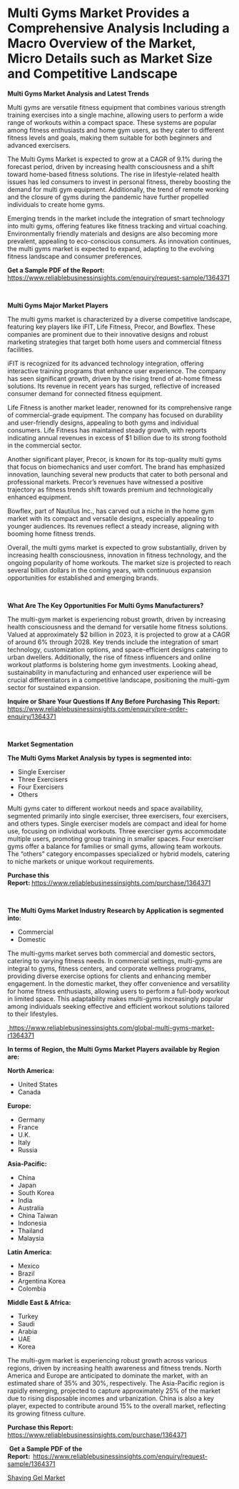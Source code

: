 <p><h1>Multi Gyms Market Provides a Comprehensive Analysis Including a Macro Overview of the Market, Micro Details such as Market Size and Competitive Landscape</h1></p><p><strong>Multi Gyms Market Analysis and Latest Trends</strong></p>
<p><p>Multi gyms are versatile fitness equipment that combines various strength training exercises into a single machine, allowing users to perform a wide range of workouts within a compact space. These systems are popular among fitness enthusiasts and home gym users, as they cater to different fitness levels and goals, making them suitable for both beginners and advanced exercisers.</p><p>The Multi Gyms Market is expected to grow at a CAGR of 9.1% during the forecast period, driven by increasing health consciousness and a shift toward home-based fitness solutions. The rise in lifestyle-related health issues has led consumers to invest in personal fitness, thereby boosting the demand for multi gym equipment. Additionally, the trend of remote working and the closure of gyms during the pandemic have further propelled individuals to create home gyms.</p><p>Emerging trends in the market include the integration of smart technology into multi gyms, offering features like fitness tracking and virtual coaching. Environmentally friendly materials and designs are also becoming more prevalent, appealing to eco-conscious consumers. As innovation continues, the multi gyms market is expected to expand, adapting to the evolving fitness landscape and consumer preferences.</p></p>
<p><strong>Get a Sample PDF of the Report:&nbsp;</strong> <a href="https://www.reliablebusinessinsights.com/enquiry/request-sample/1364371?utm_campaign=2250&utm_medium=2&utm_source=Github&utm_content=ia&utm_term=07022025&utm_id=multi-gyms">https://www.reliablebusinessinsights.com/enquiry/request-sample/1364371</a></p>
<p>&nbsp;</p>
<p><strong>Multi Gyms Major Market Players</strong></p>
<p><p>The multi gyms market is characterized by a diverse competitive landscape, featuring key players like iFIT, Life Fitness, Precor, and Bowflex. These companies are prominent due to their innovative designs and robust marketing strategies that target both home users and commercial fitness facilities.</p><p>iFIT is recognized for its advanced technology integration, offering interactive training programs that enhance user experience. The company has seen significant growth, driven by the rising trend of at-home fitness solutions. Its revenue in recent years has surged, reflective of increased consumer demand for connected fitness equipment.</p><p>Life Fitness is another market leader, renowned for its comprehensive range of commercial-grade equipment. The company has focused on durability and user-friendly designs, appealing to both gyms and individual consumers. Life Fitness has maintained steady growth, with reports indicating annual revenues in excess of $1 billion due to its strong foothold in the commercial sector.</p><p>Another significant player, Precor, is known for its top-quality multi gyms that focus on biomechanics and user comfort. The brand has emphasized innovation, launching several new products that cater to both personal and professional markets. Precor’s revenues have witnessed a positive trajectory as fitness trends shift towards premium and technologically enhanced equipment.</p><p>Bowflex, part of Nautilus Inc., has carved out a niche in the home gym market with its compact and versatile designs, especially appealing to younger audiences. Its revenues reflect a steady increase, aligning with booming home fitness trends.</p><p>Overall, the multi gyms market is expected to grow substantially, driven by increasing health consciousness, innovation in fitness technology, and the ongoing popularity of home workouts. The market size is projected to reach several billion dollars in the coming years, with continuous expansion opportunities for established and emerging brands.</p></p>
<p>&nbsp;</p>
<p><strong>What Are The Key Opportunities For Multi Gyms Manufacturers?</strong></p>
<p><p>The multi-gym market is experiencing robust growth, driven by increasing health consciousness and the demand for versatile home fitness solutions. Valued at approximately $2 billion in 2023, it is projected to grow at a CAGR of around 6% through 2028. Key trends include the integration of smart technology, customization options, and space-efficient designs catering to urban dwellers. Additionally, the rise of fitness influencers and online workout platforms is bolstering home gym investments. Looking ahead, sustainability in manufacturing and enhanced user experience will be crucial differentiators in a competitive landscape, positioning the multi-gym sector for sustained expansion.</p></p>
<p><strong>Inquire or Share Your Questions If Any Before Purchasing This Report:</strong> <a href="https://www.reliablebusinessinsights.com/enquiry/pre-order-enquiry/1364371?utm_campaign=2250&utm_medium=2&utm_source=Github&utm_content=ia&utm_term=07022025&utm_id=multi-gyms">https://www.reliablebusinessinsights.com/enquiry/pre-order-enquiry/1364371</a></p>
<p>&nbsp;</p>
<p><strong>Market Segmentation</strong></p>
<p><strong>The Multi Gyms Market Analysis by types is segmented into:</strong></p>
<p><ul><li>Single Exerciser</li><li>Three Exercisers</li><li>Four Exercisers</li><li>Others</li></ul></p>
<p><p>Multi gyms cater to different workout needs and space availability, segmented primarily into single exerciser, three exercisers, four exercisers, and others types. Single exerciser models are compact and ideal for home use, focusing on individual workouts. Three exerciser gyms accommodate multiple users, promoting group training in smaller spaces. Four exerciser gyms offer a balance for families or small gyms, allowing team workouts. The “others” category encompasses specialized or hybrid models, catering to niche markets or unique workout requirements.</p></p>
<p><strong>Purchase this Report:&nbsp;</strong><a href="https://www.reliablebusinessinsights.com/purchase/1364371?utm_campaign=2250&utm_medium=2&utm_source=Github&utm_content=ia&utm_term=07022025&utm_id=multi-gyms">https://www.reliablebusinessinsights.com/purchase/1364371</a></p>
<p>&nbsp;</p>
<p><strong>The Multi Gyms Market Industry Research by Application is segmented into:</strong></p>
<p><ul><li>Commercial</li><li>Domestic</li></ul></p>
<p><p>The multi-gyms market serves both commercial and domestic sectors, catering to varying fitness needs. In commercial settings, multi-gyms are integral to gyms, fitness centers, and corporate wellness programs, providing diverse exercise options for clients and enhancing member engagement. In the domestic market, they offer convenience and versatility for home fitness enthusiasts, allowing users to perform a full-body workout in limited space. This adaptability makes multi-gyms increasingly popular among individuals seeking effective and efficient workout solutions tailored to their lifestyles.</p></p>
<p><a href="https://www.reliablebusinessinsights.com/global-multi-gyms-market-r1364371?utm_campaign=2250&utm_medium=2&utm_source=Github&utm_content=ia&utm_term=07022025&utm_id=multi-gyms">&nbsp;https://www.reliablebusinessinsights.com/global-multi-gyms-market-r1364371</a></p>
<p><strong>In terms of Region, the Multi Gyms Market Players available by Region are:</strong></p>
<p>
    <p> <strong> North America: </strong>
        <ul>
            <li>United States</li>
            <li>Canada</li>
        </ul>
        </p> 
    <p> <strong> Europe: </strong>
        <ul>
            <li>Germany</li>
            <li>France</li>
            <li>U.K.</li>
            <li>Italy</li>
            <li>Russia</li>
        </ul>
        </p> 
    <p> <strong> Asia-Pacific: </strong>
        <ul>
            <li>China</li>
            <li>Japan</li>
            <li>South Korea</li>
            <li>India</li>
            <li>Australia</li>
            <li>China Taiwan</li>
            <li>Indonesia</li>
            <li>Thailand</li>
            <li>Malaysia</li>
        </ul>
        </p> 
    <p> <strong> Latin America: </strong>
        <ul>
            <li>Mexico</li>
            <li>Brazil</li>
            <li>Argentina Korea</li>
            <li>Colombia</li>
        </ul>
        </p> 
    <p> <strong> Middle East & Africa: </strong>
        <ul>
            <li>Turkey</li>
            <li>Saudi</li>
            <li>Arabia</li>
            <li>UAE</li>
            <li>Korea</li>
        </ul>
    </p>
    </p>
<p><p>The multi-gym market is experiencing robust growth across various regions, driven by increasing health awareness and fitness trends. North America and Europe are anticipated to dominate the market, with an estimated share of 35% and 30%, respectively. The Asia-Pacific region is rapidly emerging, projected to capture approximately 25% of the market due to rising disposable incomes and urbanization. China is also a key player, expected to contribute around 15% to the overall market, reflecting its growing fitness culture.</p></p>
<p><strong>Purchase this Report: </strong><a href="https://www.reliablebusinessinsights.com/purchase/1364371?utm_campaign=2250&utm_medium=2&utm_source=Github&utm_content=ia&utm_term=07022025&utm_id=multi-gyms">https://www.reliablebusinessinsights.com/purchase/1364371</a></p>
<p>&nbsp;<strong>Get a Sample PDF of the Report:&nbsp;&nbsp;</strong><a href="https://www.reliablebusinessinsights.com/enquiry/request-sample/1364371?utm_campaign=2250&utm_medium=2&utm_source=Github&utm_content=ia&utm_term=07022025&utm_id=multi-gyms">https://www.reliablebusinessinsights.com/enquiry/request-sample/1364371</a></p>
<p><strong></strong></p>
<p><p><a href="https://github.com/jeastefanowicz7816/Market-Research-Report-List-1/blob/main/shaving-gel-market.md?utm_campaign=2250&utm_medium=2&utm_source=Github&utm_content=ia&utm_term=07022025&utm_id=multi-gyms">Shaving Gel Market</a></p></p>
